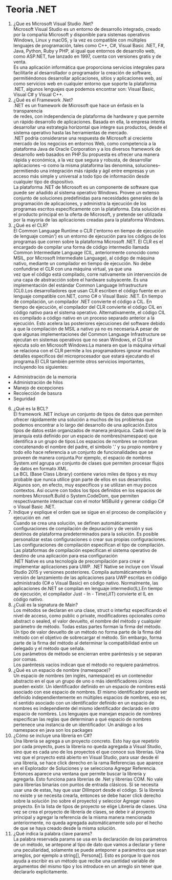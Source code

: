 # Teoria .NET
1. ¿Que es Microsoft Visual Studio .Net?<br>
Microsoft Visual Studio es un entorno de desarrollo integrado, creado por la compañía Microsoft y disponible para sistemas operativos
Windows, Linux y macOS, y la vez es compatible con múltiples lenguajes de programación, tales como C++, C#, Visual Basic .NET, F#, Java, Python, Ruby 
y PHP, al igual que entornos de desarrollo web, como ASP.NET, fue lanzado en 1997, cuenta con versiones gratis y de venta.<br>
Es una aplicación informática que proporciona servicios integrales para facilitarle al desarrollador o programador la creación de software, 
permitiéndonos desarrollar aplicaciones, sitios y aplicaciones web, así como servicios web en cualquier entorno que soporte la plataforma .NET, algunos lenguajes que podemos encontrar son: Visual Basic, Visual C# y Visual C++. 
3. ¿Qué es el Framework .Net?<br>
.NET es un framework de Microsoft que hace un énfasis en la transparencia  
de redes, con independencia de plataforma de hardware y que permite un rápido desarrollo de aplicaciones. Basada en ella, la empresa intenta desarrollar una estrategia horizontal que integre sus productos, desde el sistema operativo hasta las herramientas de mercado. <br>
.NET podría considerarse una respuesta de Microsoft al creciente mercado de los negocios en entornos Web, como competencia a la plataforma Java de Oracle Corporation y a los diversos framework de desarrollo web basados en PHP.Su propuesta es ofrecer una manera rápida y económica, a la vez que segura y robusta, de desarrollar aplicaciones –o como la misma plataforma las denomina, soluciones– permitiendo una integración más rápida y ágil entre empresas y un acceso más simple y universal a todo tipo de información desde cualquier tipo de dispositivo. <br> La plataforma .NET de Microsoft es un componente de software que puede ser añadido al sistema operativo Windows. Provee un extenso conjunto de soluciones predefinidas para necesidades generales de la programación de aplicaciones, y administra la ejecución de los programas escritos específicamente con la plataforma. Esta solución es el producto principal en la oferta de Microsoft, y pretende ser utilizada por la mayoría de las aplicaciones creadas para la plataforma Windows.
4. ¿Qué es el CLR?<br>
El Common Language Runtime o CLR ('entorno en tiempo de ejecución de  lenguaje común') es un entorno de ejecución para los códigos de los programas que corren sobre la plataforma Microsoft .NET. El CLR es el encargado de compilar una forma de código intermedio llamada Common Intermediate Language (CIL, anteriormente conocido como MSIL, por Microsoft Intermediate Language), al código de máquina nativo, mediante un compilador en tiempo de ejecución. No debe confundirse el CLR con una máquina virtual, ya que una  
vez que el código está compilado, corre nativamente sin intervención de una capa de abstracción sobre el hardware subyacente. Es una implementación del estándar Common Language Infrastructure (CLI).Los desarrolladores que usan CLR escriben el código fuente en un lenguaje compatible con.NET, como C# o Visual Basic .NET. En tiempo de compilación,  un compilador .NET convierte el código a CIL. En tiempo de ejecución, el compilador del CLR convierte el código CIL en código nativo para el sistema operativo. Alternativamente, el código CIL es compilado a código nativo en un proceso separado anterior a la ejecución. Esto acelera las posteriores ejecuciones del software debido a que la compilación de MSIL a nativo ya no es necesaria.A pesar de que algunas implementaciones del Common Language Infrastructure se ejecutan en sistemas operativos que no sean Windows, el CLR se ejecuta solo en Microsoft Windows.La manera en que la máquina virtual se relaciona con el CLR permite a los programadores ignorar muchos detalles específicos del microprocesador que estará ejecutando el programa.El CLR también permite otros servicios importantes, incluyendo los siguientes: 
* Administración de la memoria 
* Administración de hilos 
* Manejo de excepciones 
* Recolección de basura 
* Seguridad
6. ¿Qué es la BCL?<br>
El framework .NET incluye un conjunto de tipos de datos que permiten ofrecer  rápidamente una solución a muchos de los problemas que podemos encontrar a lo largo del desarrollo de una aplicación.Estos tipos de datos están organizados de manera jerárquica. Cada nivel de la jerarquía está definido por un espacio de nombres(namespace) que identifica a un grupo de tipos.Los espacios de nombres se nombran concatenando el nombre del padre, el símbolo '.' y su propio nombre y todo ello hace referencia a un conjunto de funcionalidades que se proveen de manera conjunta.Por ejemplo, el espacio de nombres System.xml agrupa un conjunto de clases que permiten procesar flujos de datos en formato XML. <br>La BCL (Base Class Library) contiene varios miles de tipos y es muy probable que nunca utilice gran parte de ellos en sus desarrollos. Algunos son, en efecto, muy específicos y se utilizan en muy pocos contextos. Así ocurre con todos los tipos definidos en los espacios de nombres Microsoft.Build o System.CodeDom, que permiten respectivamente interactuar con el motor MSBuild y generar código C# o Visual Basic .NET.
7. Indique y explique el orden que se sigue en el proceso de compilación y ejecución en .net<br>
Cuando se crea una solución, se definen automáticamente configuraciones de compilación de depuración y de versión y sus destinos de plataforma predeterminados para la solución. Es posible personalizar estas configuraciones o crear sus propias configuraciones. Las configuraciones de compilación especifican el tipo de compilación. Las plataformas de compilación especifican el sistema operativo de destino de una aplicación para esa configuración <br>
.NET Native es una tecnología de precompilación para crear e implementar aplicaciones para UWP. .NET Native se incluye con Visual Studio 2015 y versiones posteriores. Compila automáticamente la versión de lanzamiento de las aplicaciones para UWP escritas en código administrado (C# o Visual Basic) en código nativo. Normalmente, las aplicaciones de.NET se compilan en lenguaje intermedio(IL).En tiempo de ejecución, el compilador Just - In - Time(JIT)  convierte el IL en código nativo.
9. ¿Cuál es la signatura de Main?<br>
Los métodos se declaran en una clase, struct o interfaz especificando el nivel  de acceso, como public o private, modificadores opcionales como abstract o sealed, el valor devuelto, el nombre del método y cualquier parámetro de método. Todas estas partes forman la firma del método. Un tipo de valor devuelto de un método no forma parte de la firma del método con el objetivo de sobrecargar el método. Sin embargo, forma parte de la firma del método al determinar la compatibilidad entre un delegado y el método que señala. <br>
Los parámetros de método se encierran entre paréntesis y se separan por comas. <br> Los paréntesis vacíos indican que el método no requiere parámetros.
11. ¿Qué es un espacio de nombre (namespace)?<br>
Un espacio de nombres (en inglés, namespace) es un contenedor abstracto en el que un grupo de uno o más identificadores únicos pueden existir. Un identificador  definido en un espacio de nombres está asociado con ese espacio de nombres. El mismo identificador puede ser definido independientemente en múltiples espacios de nombres, eso es, el sentido asociado con un identificador definido en un espacio de nombres es independiente del mismo identificador declarado en otro espacio de nombres. Los lenguajes que manejan espacio de nombres especifican las reglas que determinan a qué espacio de nombres pertenece una instancia de un identificador. Un análogo a los namespace en java son los packages
13. ¿Cómo se incluye una librería en C#?<br>
Una librería se agrega a un proyecto concreto. Esto hay que repetirlo por cada  proyecto, pues la librería no queda agregada a Visual Studio, sino que es cada uno de los proyectos el que conoce sus librerías. Una vez que el proyecto está abierto en Visual Studio, para usar desde él una librería, se hace click derecho en la rama Referencias que aparece en el Explorador de Soluciones y se selecciona Agregar Referencia. Entonces aparece una ventana que permite buscar la librería y agregarla. Esto funciona para librerías de .Net y librerías COM. No vale para librerías binarias con puntos de entrada clásicos. Si se necesita usar una de estas, hay que usar DllImport desde el código. Si la librería no existe y se necesita crearla, entonces se debe hacer click derecho sobre la solución (no sobre el proyecto) y seleccior Agregar nuevo proyecto. En la lista de tipos de proyecto se elige  Librería de clases. Una vez se crea el proyecto de librería de clases, se debe ir al proyecto principal y agregar la referencia de la misma manera mencionada anteriormente, no queda agregada automáticamente solo por el hecho de que se haya creado desde la misma solución.
15. ¿Qué indica la palabra clave params?<br>
La palabra reservada params se usa en la declaración de los parámetros de un método, se antepone al tipo de dato que vamos a declarar y tiene una peculiaridad, solamente se puede anteponer a parámetros que sean arreglos, por ejemplo a string[], Persona[]. Esto es porque lo que nos ayuda a escribir es un método que recibe una cantidad variable de argumentos del mismo tipo y los introduce en un arreglo sin tener que declararlo explícitamente.
